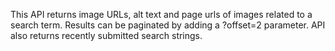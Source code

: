 This API returns image URLs, alt text and page urls of images related to a search term. Results can be paginated by adding a ?offset=2 parameter. API also returns recently submitted search strings.